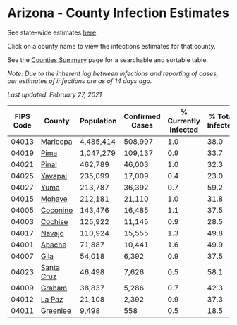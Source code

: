 # Arizona - County Infection Estimates

See state-wide estimates [here](/infections/us-az).

Click on a county name to view the infections estimates for that county.

See the [Counties Summary](/infections/summary-counties) page for a searchable and sortable table.

*Note: Due to the inherent lag between infections and reporting of cases, our estimates of infections are as of 14 days ago.*

*Last updated: February 27, 2021*

|   FIPS Code |                   County |   Population |   Confirmed Cases |   % Currently Infected |   % Total Infected |
|-------------|--------------------------|--------------|-------------------|------------------------|--------------------|
|       04013 |     [Maricopa](maricopa) |    4,485,414 |           508,997 |                    1.0 |               38.0 |
|       04019 |             [Pima](pima) |    1,047,279 |           109,137 |                    0.9 |               33.7 |
|       04021 |           [Pinal](pinal) |      462,789 |            46,003 |                    1.0 |               32.3 |
|       04025 |       [Yavapai](yavapai) |      235,099 |            17,009 |                    0.4 |               23.0 |
|       04027 |             [Yuma](yuma) |      213,787 |            36,392 |                    0.7 |               59.2 |
|       04015 |         [Mohave](mohave) |      212,181 |            21,110 |                    1.0 |               31.8 |
|       04005 |     [Coconino](coconino) |      143,476 |            16,485 |                    1.1 |               37.5 |
|       04003 |       [Cochise](cochise) |      125,922 |            11,145 |                    0.9 |               28.5 |
|       04017 |         [Navajo](navajo) |      110,924 |            15,555 |                    1.3 |               49.8 |
|       04001 |         [Apache](apache) |       71,887 |            10,441 |                    1.6 |               49.9 |
|       04007 |             [Gila](gila) |       54,018 |             6,392 |                    0.9 |               37.5 |
|       04023 | [Santa Cruz](santa-cruz) |       46,498 |             7,626 |                    0.5 |               58.1 |
|       04009 |         [Graham](graham) |       38,837 |             5,286 |                    0.7 |               42.3 |
|       04012 |         [La Paz](la-paz) |       21,108 |             2,392 |                    0.9 |               37.3 |
|       04011 |     [Greenlee](greenlee) |        9,498 |               558 |                    0.5 |               18.5 |